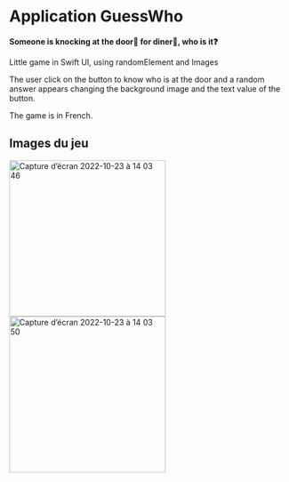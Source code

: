 # Application GuessWho
**Someone is knocking at the door🚪 for diner🍛, who is it❓**

Little game in Swift UI, using randomElement and Images

The user click on the button to know who is at the door and a random answer appears changing the background image and the text value of the button.

The game is in French.

## Images du jeu ##
<img width="281" alt="Capture d’écran 2022-10-23 à 14 03 46" src="https://user-images.githubusercontent.com/72461407/197391052-93f80401-825e-4f9f-a5a1-efb90eceeaa6.png"> <img width="281" alt="Capture d’écran 2022-10-23 à 14 03 50" src="https://user-images.githubusercontent.com/72461407/197391056-5e4fc4b5-065b-47d8-a3b9-ec3de33ea449.png">



